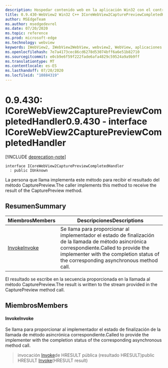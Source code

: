 ```yaml
---
description: Hospedar contenido web en la aplicación Win32 con el control Microsoft Edge WebView2
title: 0.9.430-WebView2 Win32 C++ ICoreWebView2CapturePreviewCompletedHandler
author: MSEdgeTeam
ms.author: msedgedevrel
ms.date: 07/20/2020
ms.topic: reference
ms.prod: microsoft-edge
ms.technology: webview
keywords: IWebView2, IWebView2WebView, webview2, WebView, aplicaciones Win32, Win32, Edge, ICoreWebView2, ICoreWebView2Host, control de explorador, HTML Edge
ms.openlocfilehash: 7e7a4173cec86cd6278d53074bff6a6e51b82710
ms.sourcegitcommit: e0cb9e6f59f222fade6afa4829c59524a9a9b9ff
ms.translationtype: MT
ms.contentlocale: es-ES
ms.lasthandoff: 07/20/2020
ms.locfileid: "10884319"
---
```

# <span data-ttu-id="96239-104">0.9.430: ICoreWebView2CapturePreviewCompletedHandler</span><span class="sxs-lookup"><span data-stu-id="96239-104">0.9.430 - interface ICoreWebView2CapturePreviewCompletedHandler</span></span> 

[!INCLUDE [deprecation-note](../../includes/deprecation-note.md)]

```
interface ICoreWebView2CapturePreviewCompletedHandler
  : public IUnknown
```

<span data-ttu-id="96239-105">La persona que llama implementa este método para recibir el resultado del método CapturePreview.</span><span class="sxs-lookup"><span data-stu-id="96239-105">The caller implements this method to receive the result of the CapturePreview method.</span></span>

## <span data-ttu-id="96239-106">Resumen</span><span class="sxs-lookup"><span data-stu-id="96239-106">Summary</span></span>

 <span data-ttu-id="96239-107">Miembros</span><span class="sxs-lookup"><span data-stu-id="96239-107">Members</span></span>                        | <span data-ttu-id="96239-108">Descripciones</span><span class="sxs-lookup"><span data-stu-id="96239-108">Descriptions</span></span>
--------------------------------|---------------------------------------------
[<span data-ttu-id="96239-109">Invoke</span><span class="sxs-lookup"><span data-stu-id="96239-109">Invoke</span></span>](#invoke) | <span data-ttu-id="96239-110">Se llama para proporcionar al implementador el estado de finalización de la llamada de método asincrónica correspondiente.</span><span class="sxs-lookup"><span data-stu-id="96239-110">Called to provide the implementer with the completion status of the corresponding asynchronous method call.</span></span>

<span data-ttu-id="96239-111">El resultado se escribe en la secuencia proporcionada en la llamada al método CapturePreview.</span><span class="sxs-lookup"><span data-stu-id="96239-111">The result is written to the stream provided in the CapturePreview method call.</span></span>

## <span data-ttu-id="96239-112">Miembros</span><span class="sxs-lookup"><span data-stu-id="96239-112">Members</span></span>

#### <span data-ttu-id="96239-113">Invoke</span><span class="sxs-lookup"><span data-stu-id="96239-113">Invoke</span></span> 

<span data-ttu-id="96239-114">Se llama para proporcionar al implementador el estado de finalización de la llamada de método asincrónica correspondiente.</span><span class="sxs-lookup"><span data-stu-id="96239-114">Called to provide the implementer with the completion status of the corresponding asynchronous method call.</span></span>

> <span data-ttu-id="96239-115">invocación [Invoke](#invoke)de HRESULT pública (resultado HRESULT)</span><span class="sxs-lookup"><span data-stu-id="96239-115">public HRESULT [Invoke](#invoke)(HRESULT result)</span></span>


